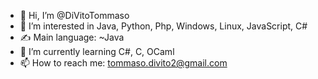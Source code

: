 - 👋 Hi, I’m @DiVitoTommaso
- 👀 I’m interested in Java, Python, Php, Windows, Linux, JavaScript, C#
- ✍️ Main language: ~Java
- 🌱 I’m currently learning C#, C, OCaml
- 📫 How to reach me: tommaso.divito2@gmail.com

<!---
DiVitoTommaso/DiVitoTommaso is a ✨ special ✨ repository because its `README.md` (this file) appears on your GitHub profile.
You can click the Preview link to take a look at your changes.
--->
